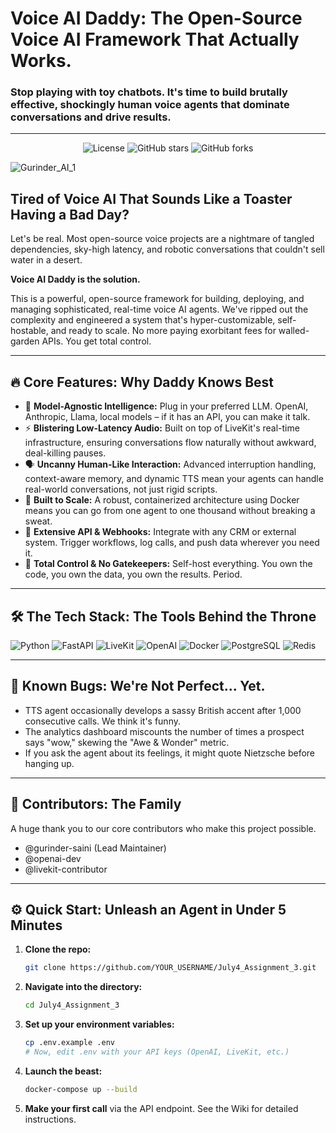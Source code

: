 # Voice AI Daddy: The Open-Source Voice AI Framework That Actually Works.

### Stop playing with toy chatbots. It's time to build brutally effective, shockingly human voice agents that dominate conversations and drive results.

---

<p align="center">
  <img src="https://img.shields.io/badge/License-MIT-blue.svg" alt="License">
  <img src="https://img.shields.io/github/stars/YOUR_USERNAME/July4_Assignment_3?style=social" alt="GitHub stars">
  <img src="https://img.shields.io/github/forks/YOUR_USERNAME/July4_Assignment_3?style=social" alt="GitHub forks">
</p>

![Gurinder_AI_1](https://github.com/user-attachments/assets/d5e33905-e500-4472-8b6b-bca0d08c4f48)

## Tired of Voice AI That Sounds Like a Toaster Having a Bad Day?

Let's be real. Most open-source voice projects are a nightmare of tangled dependencies, sky-high latency, and robotic conversations that couldn't sell water in a desert.

**Voice AI Daddy is the solution.**

This is a powerful, open-source framework for building, deploying, and managing sophisticated, real-time voice AI agents. We've ripped out the complexity and engineered a system that's hyper-customizable, self-hostable, and ready to scale. No more paying exorbitant fees for walled-garden APIs. You get total control.

---

## 🔥 Core Features: Why Daddy Knows Best

-   🧠 **Model-Agnostic Intelligence:** Plug in your preferred LLM. OpenAI, Anthropic, Llama, local models – if it has an API, you can make it talk.
-   ⚡ **Blistering Low-Latency Audio:** Built on top of LiveKit's real-time infrastructure, ensuring conversations flow naturally without awkward, deal-killing pauses.
-   🗣️ **Uncanny Human-Like Interaction:** Advanced interruption handling, context-aware memory, and dynamic TTS mean your agents can handle real-world conversations, not just rigid scripts.
-   🚀 **Built to Scale:** A robust, containerized architecture using Docker means you can go from one agent to one thousand without breaking a sweat.
-   🔌 **Extensive API & Webhooks:** Integrate with any CRM or external system. Trigger workflows, log calls, and push data wherever you need it.
-   👑 **Total Control & No Gatekeepers:** Self-host everything. You own the code, you own the data, you own the results. Period.

---

## 🛠️ The Tech Stack: The Tools Behind the Throne

<p align="left">
  <img src="https://img.shields.io/badge/Python-3776AB?style=for-the-badge&logo=python&logoColor=white" alt="Python"/>
  <img src="https://img.shields.io/badge/FastAPI-009688?style=for-the-badge&logo=fastapi&logoColor=white" alt="FastAPI"/>
  <img src="https://img.shields.io/badge/LiveKit-FF6600?style=for-the-badge" alt="LiveKit"/>
  <img src="https://img.shields.io/badge/OpenAI-412991?style=for-the-badge&logo=openai&logoColor=white" alt="OpenAI"/>
  <img src="https://img.shields.io/badge/Docker-2496ED?style=for-the-badge&logo=docker&logoColor=white" alt="Docker"/>
  <img src="https://img.shields.io/badge/PostgreSQL-316192?style=for-the-badge&logo=postgresql&logoColor=white" alt="PostgreSQL"/>
  <img src="https://img.shields.io/badge/Redis-DC382D?style=for-the-badge&logo=redis&logoColor=white" alt="Redis"/>
</p>

---

## 🐛 Known Bugs: We're Not Perfect... Yet.

-   TTS agent occasionally develops a sassy British accent after 1,000 consecutive calls. We think it's funny.
-   The analytics dashboard miscounts the number of times a prospect says "wow," skewing the "Awe & Wonder" metric.
-   If you ask the agent about its feelings, it might quote Nietzsche before hanging up.

---

## 🤝 Contributors: The Family

A huge thank you to our core contributors who make this project possible.

-   @gurinder-saini (Lead Maintainer)
-   @openai-dev
-   @livekit-contributor

---

## ⚙️ Quick Start: Unleash an Agent in Under 5 Minutes

1.  **Clone the repo:**
    ```bash
    git clone https://github.com/YOUR_USERNAME/July4_Assignment_3.git
    ```
2.  **Navigate into the directory:**
    ```bash
    cd July4_Assignment_3
    ```
3.  **Set up your environment variables:**
    ```bash
    cp .env.example .env
    # Now, edit .env with your API keys (OpenAI, LiveKit, etc.)
    ```
4.  **Launch the beast:**
    ```bash
    docker-compose up --build
    ```
5.  **Make your first call** via the API endpoint. See the Wiki for detailed instructions.
